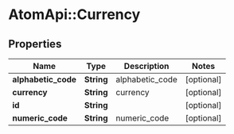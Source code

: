 # AtomApi::Currency

## Properties
Name | Type | Description | Notes
------------ | ------------- | ------------- | -------------
**alphabetic_code** | **String** | alphabetic_code | [optional] 
**currency** | **String** | currency | [optional] 
**id** | **String** |  | [optional] 
**numeric_code** | **String** | numeric_code | [optional] 



